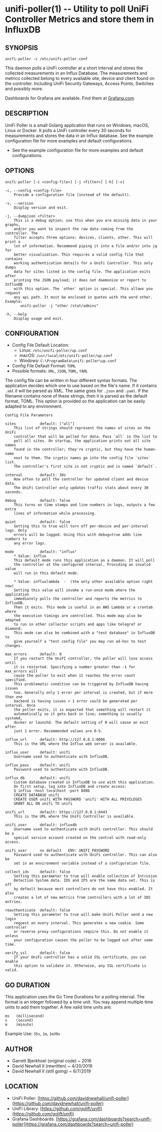 unifi-poller(1) -- Utility to poll UniFi Controller Metrics and store them in InfluxDB
===

SYNOPSIS
---
`unifi-poller -c /etc/unifi-poller.conf`

This daemon polls a UniFi controller at a short interval and stores the collected
measurements in an Influx Database. The measurements and metrics collected belong
to every available site, device and client found on the controller. Including
UniFi Security Gateways, Access Points, Switches and possibly more.

Dashboards for Grafana are available.
Find them at [Grafana.com](https://grafana.com/dashboards?search=unifi-poller).

DESCRIPTION
---
UniFi Poller is a small Golang application that runs on Windows, macOS, Linux or
Docker. It polls a UniFi controller every 30 seconds for measurements and stores
the data in an Influx database. See the example configuration file for more
examples and default configurations.

*   See the example configuration file for more examples and default configurations.

OPTIONS
---
`unifi-poller [-c <config-file>] [-j <filter>] [-h] [-v]`

    -c, --config <config-file>
        Provide a configuration file (instead of the default).

    -v, --version
        Display version and exit.

    -j, --dumpjson <filter>
        This is a debug option; use this when you are missing data in your graphs,
        and/or you want to inspect the raw data coming from the controller. The
        filter accepts three options: devices, clients, other. This will print a
        lot of information. Recommend piping it into a file and/or into jq for
        better visualization. This requires a valid config file that contains
        working authentication details for a UniFi Controller. This only dumps
        data for sites listed in the config file. The application exits after
        printing the JSON payload; it does not daemonize or report to InfluxDB
        with this option. The `other` option is special. This allows you request
        any api path. It must be enclosed in quotes with the word other. Example:
           unifi-poller -j "other /stat/admins"

    -h, --help
        Display usage and exit.

CONFIGURATION
---
*   Config File Default Location:
    *   Linux:   `/etc/unifi-poller/up.conf`
    *   macOS:   `/usr/local/etc/unifi-poller/up.conf`
    *   Windows: `C:\ProgramData\unifi-poller\up.conf`
*   Config File Default Format: `TOML`
*   Possible formats: `XML`, `JSON`, `TOML`, `YAML`

The config file can be written in four different syntax formats. The application
decides which one to use based on the file's name. If it contains `.xml` it will
be parsed as XML. The same goes for `.json` and `.yaml`. If the filename contains
none of these strings, then it is parsed as the default format, TOML. This option
is provided so the application can be easily adapted to any environment.

`Config File Parameters`

    sites           default: ["all"]
        This list of strings should represent the names of sites on the UniFi
        controller that will be polled for data. Pass `all` in the list to
        poll all sites. On startup, the application prints out all site names
        found in the controller; they're cryptic, but they have the human-name
        next to them. The cryptic names go into the config file `sites` list.
        The controller's first site is not cryptic and is named `default`.

    interval        default: 30s
        How often to poll the controller for updated client and device data.
        The UniFi Controller only updates traffic stats about every 30 seconds.

    debug           default: false
        This turns on time stamps and line numbers in logs, outputs a few extra
        lines of information while processing.

    quiet           default: false
        Setting this to true will turn off per-device and per-interval logs. Only
        errors will be logged. Using this with debug=true adds line numbers to
        any error logs.

    mode            default: "influx"
        * Value: influx
        This default mode runs this application as a daemon. It will poll
        the controller at the configured interval. Providing an invalid value
        will run in this default mode.

        * Value: influxlambda  -  (the only other available option right now)
        Setting this value will invoke a run-once mode where the application
        immediately polls the controller and reports the metrics to InfluxDB.
        Then it exits. This mode is useful in an AWS Lambda or a crontab where
        the execution timings are controlled. This mode may also be adapted
        to run in other collector scripts and apps like telegraf or diamond.
        This mode can also be combined with a "test database" in InfluxDB to
        give yourself a "test config file" you may run ad-hoc to test changes.

    max_errors      default: 0
        If you restart the UniFI controller, the poller will lose access until
        it is restarted. Specifying a number greater than -1 for max_errors will
        cause the poller to exit when it reaches the error count specified.
        This problematic condition can be triggered by InfluxDB having issues
        too. Generally only 1 error per interval is created, but if more than one
        backend is having issues > 1 error could be generated per interval. Once
        the poller exits, it is expected that something will restart it
        automatically so it gets back in line; something is usually systemd,
        docker or launchd. The default setting of 0 will cause an exit after
        just 1 error. Recommended values are 0-5.

    influx_url      default: http://127.0.0.1:8086
        This is the URL where the Influx web server is available.

    influx_user     default: unifi
        Username used to authenticate with InfluxDB.

    influx_pass     default: unifi
        Password used to authenticate with InfluxDB.

    influx_db       default: unifi
        Custom database created in InfluxDB to use with this application.
        On first setup, log into InfluxDB and create access:
        $ influx -host localhost -port 8086
        CREATE DATABASE unifi
        CREATE USER unifi WITH PASSWORD 'unifi' WITH ALL PRIVILEGES
        GRANT ALL ON unifi TO unifi

    unifi_url       default: https://127.0.0.1:8443
        This is the URL where the UniFi Controller is available.

    unifi_user      default: influxdb
        Username used to authenticate with UniFi controller. This should be a
        special service account created on the control with read-only access.

    unifi_user      no default   ENV: UNIFI_PASSWORD
        Password used to authenticate with UniFi controller. This can also be
        set in an environment variable instead of a configuration file.

    collect_ids     default: false
        Setting this parameter to true will enable collection of Intrusion
        Detection System data. IDS and IPS are the same data set. This is off
        by default because most controllers do not have this enabled. It also
        creates a lot of new metrics from controllers with a lot of IDS entries.

    reauthenticate  default: false
        Setting this parameter to true will make UniFi Poller send a new login
        request on every interval. This generates a new cookie. Some controller
        or reverse proxy configurations require this. Do not enable it unless
        your configuration causes the poller to be logged out after some time.

    verify_ssl      default: false
        If your UniFi controller has a valid SSL certificate, you can enable
        this option to validate it. Otherwise, any SSL certificate is valid.

GO DURATION
---
This application uses the Go Time Durations for a polling interval.
The format is an integer followed by a time unit. You may append
multiple time units to add them together. A few valid time units are:

    ms   (millisecond)
    s    (second)
    m    (minute)

Example Use: `35s`, `1m`, `1m30s`

AUTHOR
---
*   Garrett Bjerkhoel (original code) ~ 2016
*   David Newhall II (rewritten) ~ 4/20/2018
*   David Newhall II (still going) ~ 6/7/2019

LOCATION
---
*   UniFi Poller: [https://github.com/davidnewhall/unifi-poller](https://github.com/davidnewhall/unifi-poller)
*   UniFi Library: [https://github.com/golift/unifi](https://github.com/golift/unifi)
*   Grafana Dashboards: [https://grafana.com/dashboards?search=unifi-poller](https://grafana.com/dashboards?search=unifi-poller)

